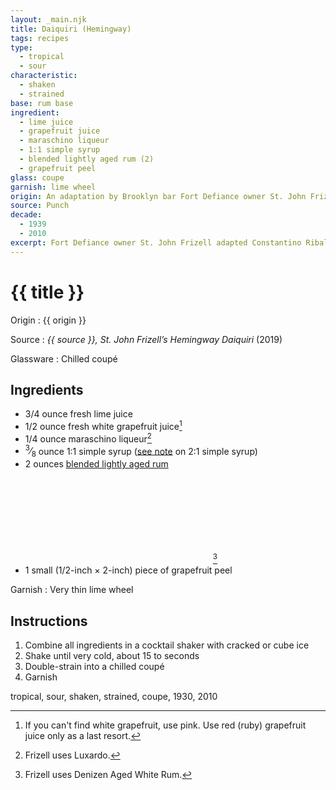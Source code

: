 ```yaml
---
layout: _main.njk
title: Daiquiri (Hemingway)
tags: recipes
type:
  - tropical
  - sour
characteristic:
  - shaken
  - strained
base: rum base
ingredient:
  - lime juice
  - grapefruit juice
  - maraschino liqueur
  - 1:1 simple syrup
  - blended lightly aged rum (2)
  - grapefruit peel
glass: coupe
garnish: lime wheel
origin: An adaptation by Brooklyn bar Fort Defiance owner St. John Frizell. This winner of <cite>Punch</cite>&rsquo;s 2019 Hemingway Daiquiri <a href="https://punchdrink.com/articles/ultimate-best-hemingway-daiquiri-cocktail-recipe/" target="_blank" rel="external noopener">recipe contest</a> may stray from historical authenticity, but it's far more palatable than the <q>double the rum and none of the sugar</q> version supposedly preferred by the author of <cite>The Old Man and the Sea</cite>. That version was created by Havana's El Floridita proprietor Constantino Ribalaigua Vert at Hemingway's request.
source: Punch
decade:
  - 1939
  - 2010
excerpt: Fort Defiance owner St. John Frizell adapted Constantino Ribalaigua Vert's classic recipe for this 2019 Hemingway Daiquiri recipe contest winner.
---
```

<!-- markdownlint-disable MD025 -->
# {{ title }}
<!-- markdownlint-enable MD025 -->

Origin
  : {{ origin }}

Source
  : <cite>{{ source }}, <span class="short-work"><a>St. John Frizell’s Hemingway Daiquiri</a></span></cite> (2019)

Glassware
  : Chilled coupé

## Ingredients

* 3/4 ounce fresh lime juice
* 1/2 ounce fresh white grapefruit juice[^1]
* 1/4 ounce maraschino liqueur[^2]
* <span class="frac"><sup>3</sup>&frasl;<sub>8</sub></span> ounce 1:1 simple syrup ([see note](/mixes/2-1-simple-syrup/#fn:1) on 2:1 simple syrup)
* 2 ounces [blended lightly aged rum](/rums/04-rum-blended-lightly-aged/)<icon-l space="1em" class="bigger" label="(2)"><span class="with-icon"><svg class="icon"><use href="/assets/images/icons/circle-2.svg#circle-2"></use></svg></span></icon-l>[^3]
* 1 small (1/2-inch &times; 2-inch) piece of grapefruit peel

[^1]: If you can't find white grapefruit, use pink. Use red (ruby) grapefruit juice only as a last resort.

[^2]: Frizell uses Luxardo.

[^3]: Frizell uses Denizen Aged White Rum.

Garnish
  : Very thin lime wheel

## Instructions

1. Combine all ingredients in a cocktail shaker with cracked or cube ice
2. Shake until very cold, about 15 to seconds
3. Double-strain into a chilled coupé
4. Garnish

<div
  class="sr-only"
  data-cat[0]="Drink"
  data-type[0]="Tropical"
  data-type[1]="Sour"
  data-char[0]="Shaken"
  data-char[1]="Strained"
  data-base[0]="Rum/Cane spirits"
  data-ingredient[0]="Lime juice"
  data-ingredient[1]="Grapefruit juice"
  data-ingredient[2]="Maraschino liqueur"
  data-ingredient[3]="Luxardo maraschino liqueur"
  data-ingredient[4]="1:1 simple syrup"
  data-ingredient[5]="Blended lightly aged rum [2]"
  data-ingredient[6]="Denizen Aged White Rum"
  data-ingredient[7]="Grapefruit peel"
  data-pantry[0]="Grapefruit peel"
  data-syrup[0]="1:1 simple syrup"
  data-juice[0]="Lime juice"
  data-juice[1]="Grapefruit juice"
  data-liquor[0]="Maraschino liqueur"
  data-liquor[1]="Luxardo maraschino liqueur"
  data-liquor[2]="Blended lightly aged rum [2]"
  data-liquor[3]="Denizen Aged White Rum"
  data-origin[0]="Constantino Ribalaigua Vert"
  data-origin[1]="El Floridita, Havana"
  data-origin[2]="St. John Frizell"
  data-origin[3]="Fort Defiance"
  data-source[0]="Punch magazine"
  data-glass[0]="Coupé"
  data-garnish[0]="Lime wheel(s)"
  data-decade[0]="1930"
  data-decade[1]="2010"
  data-pagefind-filter="
    Category[data-cat[0]],
    Type[data-type[0]],
    Type[data-type[1]],
    Characteristic[data-char[0]],
    Characteristic[data-char[1]],
    Base[data-base[0]],
    Ingredient[data-ingredient[0]],
    Ingredient[data-ingredient[1]],
    Ingredient[data-ingredient[2]],
    Ingredient[data-ingredient[3]],
    Ingredient[data-ingredient[4]],
    Ingredient[data-ingredient[5]],
    Ingredient[data-ingredient[6]],
    Ingredient[data-ingredient[7]],
    Pantry[data-pantry[0]],
    Syrup[data-syrup[0]],
    Juice[data-juice[0]],
    Juice[data-juice[1]],
    Liquor[data-liquor[0]],
    Liquor[data-liquor[1]],
    Liquor[data-liquor[2]],
    Liquor[data-liquor[3]],
    Origin[data-origin[0]],
    Origin[data-origin[1]],
    Origin[data-origin[2]],
    Origin[data-origin[3]],
    Source[data-source[0]],
    Glassware[data-glass[0]],
    Garnish[data-garnish[0]],
    Decade[data-decade[0]],
    Decade[data-decade[1]]
  "
>
</div>

<div class="keywords" aria-hidden>tropical, sour, shaken, strained, coupe, 1930, 2010</div>
